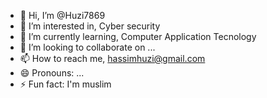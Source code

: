 - 👋 Hi, I’m @Huzi7869
- 👀 I’m interested in, Cyber security
- 🌱 I’m currently learning, Computer Application Tecnology 
- 💞️ I’m looking to collaborate on ...
- 📫 How to reach me, hassimhuzi@gmail.com
- 😄 Pronouns: ...
- ⚡ Fun fact: I'm muslim 

<!---
Huzi7869/Huzi7869 is a ✨ special ✨ repository because its `README.md` (this file) appears on your GitHub profile.
You can click the Preview link to take a look at your changes.
--->
